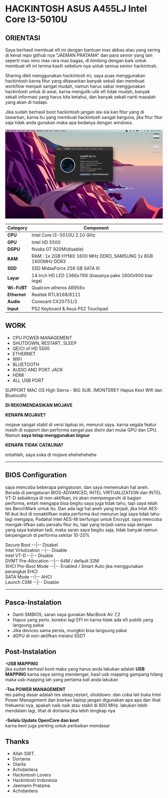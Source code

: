 # HACKINTOSH ASUS A455LJ Intel Core I3-5010U

## ORIENTASI                                                                                                           
Saya berhasil membuat efi ini dengan bantuan mas abbas atau yang sering di kenal repo github nya "JAEMAN PRATAMA" dan para senior yang lain seperti mas reno mas rara mas bagas, di bimbing dengan baik untuk membuat efi ini terima kasih sebelum nya untuk semua senior hackintosh.                                                                                                                           

Sharing dikit menggunakan hackintosh ini, saya puas menggunakan hackintosh karna fitur yang ditawarkan banyak sekali dan membuat workflow menjadi sangat mudah, namun harus sabar menggunakan hackintosh untuk di awal, karna mengulik-ulik efi tidak mudah, banyak sekali informasi yang harus kita ketahui, dan banyak sekali nanti masalah yang akan di hadapi.                                        

Jika sudah berhasil boot hackintosh jangan sia-sia kan fitur yang di tawarkan, karna itu yang membuat hackintosh sangat berguna, jika fitur fitur saja tidak anda gunakan maka apa bedanya dengan windows.                                                                   

  
<p align="center">
   <img src="https://github.com/Irfan234-afif/EFI-ASUS-A455LJ-Intel-Core-I3-5010U/blob/main/SCREENSHOT/Jepretan%20Layar%202022-07-15%20pukul%2016.57.49.png"
</p>


| **Category**   | **Component**                 		
|----------------|--------------------------------------|
|**CPU**		       |Intel Core I3-5010U 2.10 GHz  |										      
|**GPU**		       |Intel HD 5500		     		 										       |
|**DGPU**		       |Nvidia GT 920M(disable)			     		 										       |
|**RAM**         |RAM   : 1x 2GB HYNIX 1600 MHz DDR3, SAMSUNG 1x 8GB 1600MHz DDR3              |
|**SDD**         |SSD MidasForce 256 GB SATA III  		                |
|**Layar**       |14 Inch HD LED	1366x768 (biasanya pake 1600x900 biar lega)	 		               |										      
|**Wi-Fi/BT**    |Qualcom atheros AR956x 	   			     		                         | 	  
|**Ethernet**    |Realtek RTL8168/8111 			 		                    |										      
|**Audio** 		   |Conexant CX20751/2					 		                 |
|**Input**       |PS2 Keyboard & Asus PS2 Touchpad |



## WORK

- CPU POWER MANAGEMENT
- SHUTDOWN, RESTART, SLEEP
- QE/CI of HD 5500
- ETHERNET
- WIFI
- BLUETOOTH
- AUDIO AND PORT JACK
- HDMI
- ALL USB PORT  

SUPPORT MAC OS  High Sierra - BIG SUR. (MONTEREY Hapus Kext Wifi dan Bluetooth)


**DI REKOMENDASIKAN MOJAVE**



**KENAPA MOJAVE?**

mojave sangat stabil di versi laptop ini, menurut saya. karna segala featur masih di support dan performa sangat pas disini dari mulai GPU dan CPU. 
Namun **saya tetap menggunakan bigsur**

**KENAPA TIDAK CATALINA?**

entahlah, saya suka di mojave ehehehehehe


-------------------------------------------------------------------------------------------------------------------------------------------------

## BIOS Configuration

saya mencoba beberapa pengaturan, dan saya menemukan hal aneh. Berada di pengaturan BIOS-ADVANCED, INTEL VIRTUALIZATION dan INTEL VT-D sebaiknya di non-aktifkan, ini akan mempengaruhi di bagian performa, entah mengapa bisa begitu saya juga tidak tahu, tapi saya telah tes BenchMark untuk itu. Dan ada lagi hal aneh yang terjadi, jika Intel AES-NI ikut ikut di nonaktifkan maka performa ikut menurun lagi saya tidak tahu lagi mengapa, Padahal Intel AES-NI berfungsi untuk Encrypt. saya mencoba mengak-tifkan satu persatu fitur itu, tapi yang terjadi sama saja dengan yang saya katakan tadi, maka saran saya begitu saja, tidak banyak namun berpengaruh di performa sekitar 10-20%


Secure Boot         --|--   Disabel   
Intel Virtulization --|--   Disable   
Intel VT-D          --|--   Disable   
DVMT Pre-Allocation --|--   64M / default 32M  
XHCI Pre-Boot Mode  --|--   Enabled / Smart Auto jika menggunakan perangkat EHCI   
SATA Mode           --|--   AHCI   
Launch CSM          --|--   Disable  


________________________________________________________________________________________________________________________________________________

## Pasca-Instalation

- Ganti SMBIOS, saran saya gunakan MacBook Air 7,2
- Hapus yang perlu. koreksi lagi EFI ini karna tidak ada efi publik yang langsung pakai
- Jika devices sama persis, mungkin bisa langsung pakai
- dGPU di non-aktifkan melalui SSDT


## Post-Instalation

**-USB MAPPING**                                                                                                                                 
   jika sudah berhasil boot maka yang harus anda lakukan adalah **USB MAPPING** karna saya sering mendengar, hasil usb mapping gampang hilang maka usb mapping lah yang pertama kali anda lakukan

**-Tes POWER MANAGEMENT**                                                                                                                         
  tes paling dasar adalah tes sleep,restart, shutdown. dan coba lah buka Intel Power Management dan biarkan laptop jangan digunakan apa apa dan lihat frekuensi nya, apakah naik naik atau stabil di 800 MHz. lakukan lebih mendalam lagi, lihat di dortania jika lebih lengkap nya

**-Selalu Update OpenCore dan kext**                                                                                                            
  karna kext juga penting untuk perbaikan mendasar
                                                                                                                                                
                                                                        


## Thanks

- Allah SWT.
- Dortania
- Olarila
- Achidantera
- Hackintosh Lovers
- Hackintosh Indonesia
- Jaemann Pratama
- Achidantera
